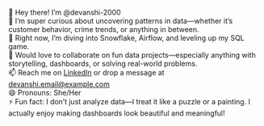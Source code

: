 👋 Hey there! I’m @devanshi-2000  
👀 I’m super curious about uncovering patterns in data—whether it’s customer behavior, crime trends, or anything in between.  
🌱 Right now, I’m diving into Snowflake, Airflow, and leveling up my SQL game.  
💞️ Would love to collaborate on fun data projects—especially anything with storytelling, dashboards, or solving real-world problems.  
📫 Reach me on [LinkedIn](linkedin.com/in/sharmadevanshi2000) or drop a message at devanshi.email@example.com  
😄 Pronouns: She/Her  
⚡ Fun fact: I don’t just analyze data—I treat it like a puzzle or a painting. I actually enjoy making dashboards look beautiful and meaningful!


<!---
devanshi-2000/devanshi-2000 is a ✨ special ✨ repository because its `README.md` (this file) appears on your GitHub profile.
You can click the Preview link to take a look at your changes.
--->
